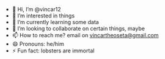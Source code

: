 - 👋 Hi, I’m @vincar12
- 👀 I’m interested in things
- 🌱 I’m currently learning some data
- 💞️ I’m looking to collaborate on certain things, maybe
- 📫 How to reach me? email on vincartheoseta@gmail.com
- 😄 Pronouns: he/him
- ⚡ Fun fact: lobsters are immortal

<!---
vincar12/vincar12 is a ✨ special ✨ repository because its `README.md` (this file) appears on your GitHub profile.
You can click the Preview link to take a look at your changes.
--->
